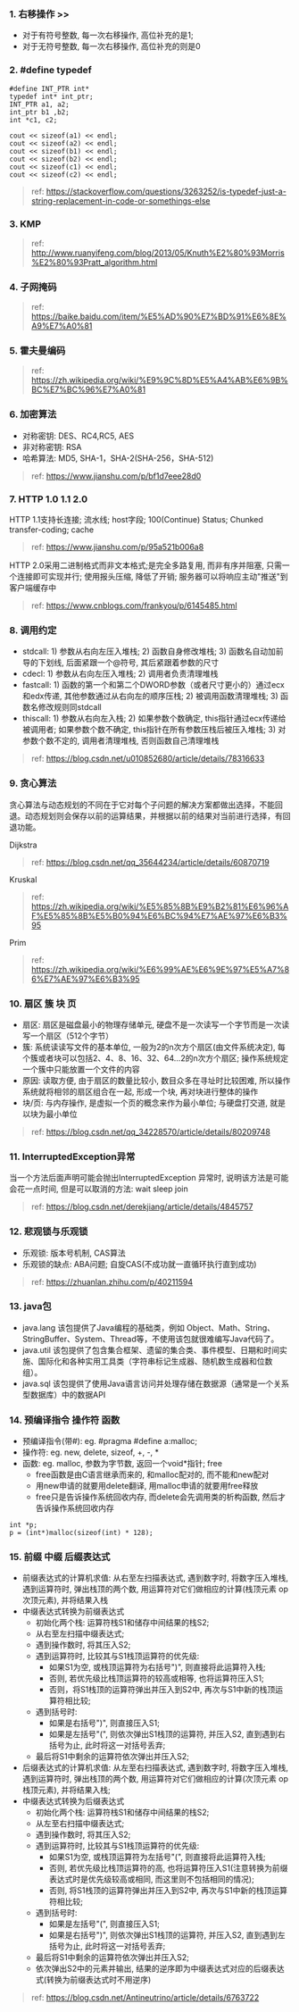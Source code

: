 ### 1. 右移操作 >>
* 对于有符号整数, 每一次右移操作, 高位补充的是1;
* 对于无符号整数, 每一次右移操作, 高位补充的则是0

### 2. #define typedef
```
#define INT_PTR int*
typedef int* int_ptr;
INT_PTR a1, a2;
int_ptr b1 ,b2;
int *c1, c2;

cout << sizeof(a1) << endl;
cout << sizeof(a2) << endl;
cout << sizeof(b1) << endl;
cout << sizeof(b2) << endl;
cout << sizeof(c1) << endl;
cout << sizeof(c2) << endl;
```
> ref: https://stackoverflow.com/questions/3263252/is-typedef-just-a-string-replacement-in-code-or-somethings-else

### 3. KMP
> ref: http://www.ruanyifeng.com/blog/2013/05/Knuth%E2%80%93Morris%E2%80%93Pratt_algorithm.html

### 4. 子网掩码 
> ref: https://baike.baidu.com/item/%E5%AD%90%E7%BD%91%E6%8E%A9%E7%A0%81

### 5. 霍夫曼编码
> ref: https://zh.wikipedia.org/wiki/%E9%9C%8D%E5%A4%AB%E6%9B%BC%E7%BC%96%E7%A0%81

### 6. 加密算法
* 对称密钥: DES、RC4,RC5, AES
* 非对称密钥: RSA
* 哈希算法: MD5, SHA-1，SHA-2(SHA-256，SHA-512)
> ref: https://www.jianshu.com/p/bf1d7eee28d0

### 7. HTTP 1.0 1.1 2.0
HTTP 1.1支持长连接; 流水线; host字段; 100(Continue) Status; Chunked transfer-coding; cache
> ref: https://www.jianshu.com/p/95a521b006a8

HTTP 2.0采用二进制格式而非文本格式;是完全多路复用, 而非有序并阻塞, 只需一个连接即可实现并行; 使用报头压缩, 降低了开销; 服务器可以将响应主动"推送"到客户端缓存中
> ref: https://www.cnblogs.com/frankyou/p/6145485.html

### 8. 调用约定
* stdcall: 1) 参数从右向左压入堆栈; 2) 函数自身修改堆栈; 3) 函数名自动加前导的下划线, 后面紧跟一个@符号, 其后紧跟着参数的尺寸
* cdecl: 1) 参数从右向左压入堆栈; 2) 调用者负责清理堆栈
* fastcall: 1) 函数的第一个和第二个DWORD参数（或者尺寸更小的）通过ecx和edx传递, 其他参数通过从右向左的顺序压栈; 2) 被调用函数清理堆栈; 3) 函数名修改规则同stdcall
* thiscall: 1) 参数从右向左入栈; 2) 如果参数个数确定, this指针通过ecx传递给被调用者; 如果参数个数不确定, this指针在所有参数压栈后被压入堆栈; 3) 对参数个数不定的, 调用者清理堆栈, 否则函数自己清理堆栈
> ref: https://blog.csdn.net/u010852680/article/details/78316633

### 9. 贪心算法
贪心算法与动态规划的不同在于它对每个子问题的解决方案都做出选择，不能回退。动态规划则会保存以前的运算结果，并根据以前的结果对当前进行选择，有回退功能。

Dijkstra
> ref: https://blog.csdn.net/qq_35644234/article/details/60870719

Kruskal
> ref: https://zh.wikipedia.org/wiki/%E5%85%8B%E9%B2%81%E6%96%AF%E5%85%8B%E5%B0%94%E6%BC%94%E7%AE%97%E6%B3%95

Prim
> ref: https://zh.wikipedia.org/wiki/%E6%99%AE%E6%9E%97%E5%A7%86%E7%AE%97%E6%B3%95

### 10. 扇区 簇 块 页
* 扇区: 扇区是磁盘最小的物理存储单元, 硬盘不是一次读写一个字节而是一次读写一个扇区（512个字节）
* 簇: 系统读读写文件的基本单位, 一般为2的n次方个扇区(由文件系统决定), 每个簇或者块可以包括2、4、8、16、32、64…2的n次方个扇区; 操作系统规定一个簇中只能放置一个文件的内容
* 原因: 读取方便, 由于扇区的数量比较小, 数目众多在寻址时比较困难, 所以操作系统就将相邻的扇区组合在一起, 形成一个块, 再对块进行整体的操作
* 块/页: 与内存操作, 是虚拟一个页的概念来作为最小单位; 与硬盘打交道, 就是以块为最小单位
> ref: https://blog.csdn.net/qq_34228570/article/details/80209748

### 11. InterruptedException异常
当一个方法后面声明可能会抛出InterruptedException 异常时, 说明该方法是可能会花一点时间, 但是可以取消的方法: wait sleep join
> ref: https://blog.csdn.net/derekjiang/article/details/4845757

### 12. 悲观锁与乐观锁
* 乐观锁: 版本号机制, CAS算法
* 乐观锁的缺点: ABA问题; 自旋CAS(不成功就一直循环执行直到成功)
> ref: https://zhuanlan.zhihu.com/p/40211594

### 13. java包
* java.lang 该包提供了Java编程的基础类，例如 Object、Math、String、StringBuffer、System、Thread等，不使用该包就很难编写Java代码了。
* java.util 该包提供了包含集合框架、遗留的集合类、事件模型、日期和时间实施、国际化和各种实用工具类（字符串标记生成器、随机数生成器和位数组）。
* java.sql 该包提供了使用Java语言访问并处理存储在数据源（通常是一个关系型数据库）中的数据API

### 14. 预编译指令 操作符 函数
* 预编译指令(带#): eg. #pragma #define a:malloc; 
* 操作符: eg. new, delete, sizeof, +, -, *
* 函数: eg. malloc, 参数为字节数, 返回一个void*指针; free
    * free函数是由C语言继承而来的, 和malloc配对的, 而不能和new配对
    * 用new申请的就要用delete翻译, 用malloc申请的就要用free释放
    * free只是告诉操作系统回收内存, 而delete会先调用类的析构函数, 然后才告诉操作系统回收内存
```
int *p;
p = (int*)malloc(sizeof(int) * 128);
```

### 15. 前缀 中缀 后缀表达式
* 前缀表达式的计算机求值: 从右至左扫描表达式, 遇到数字时, 将数字压入堆栈, 遇到运算符时, 弹出栈顶的两个数, 用运算符对它们做相应的计算(栈顶元素 op 次顶元素), 并将结果入栈
* 中缀表达式转换为前缀表达式
    * 初始化两个栈: 运算符栈S1和储存中间结果的栈S2;
    * 从右至左扫描中缀表达式;
    * 遇到操作数时, 将其压入S2;
    * 遇到运算符时, 比较其与S1栈顶运算符的优先级:
      * 如果S1为空, 或栈顶运算符为右括号")", 则直接将此运算符入栈;
      * 否则, 若优先级比栈顶运算符的较高或相等, 也将运算符压入S1; 
      * 否则，将S1栈顶的运算符弹出并压入到S2中, 再次与S1中新的栈顶运算符相比较;
    * 遇到括号时:
      * 如果是右括号")", 则直接压入S1;
      * 如果是左括号"(", 则依次弹出S1栈顶的运算符, 并压入S2, 直到遇到右括号为止, 此时将这一对括号丢弃;
    * 最后将S1中剩余的运算符依次弹出并压入S2;
* 后缀表达式的计算机求值: 从左至右扫描表达式, 遇到数字时, 将数字压入堆栈, 遇到运算符时, 弹出栈顶的两个数, 用运算符对它们做相应的计算(次顶元素 op 栈顶元素), 并将结果入栈;
* 中缀表达式转换为后缀表达式
    * 初始化两个栈: 运算符栈S1和储存中间结果的栈S2;
    * 从左至右扫描中缀表达式;
    * 遇到操作数时, 将其压入S2;
    * 遇到运算符时, 比较其与S1栈顶运算符的优先级:
      * 如果S1为空, 或栈顶运算符为左括号"(", 则直接将此运算符入栈;
      * 否则, 若优先级比栈顶运算符的高, 也将运算符压入S1(注意转换为前缀表达式时是优先级较高或相同, 而这里则不包括相同的情况);
      * 否则, 将S1栈顶的运算符弹出并压入到S2中, 再次与S1中新的栈顶运算符相比较;
    * 遇到括号时:
      * 如果是左括号"(", 则直接压入S1;
      * 如果是右括号")", 则依次弹出S1栈顶的运算符, 并压入S2, 直到遇到左括号为止, 此时将这一对括号丢弃;
    * 最后将S1中剩余的运算符依次弹出并压入S2;
    * 依次弹出S2中的元素并输出, 结果的逆序即为中缀表达式对应的后缀表达式(转换为前缀表达式时不用逆序)
> ref: https://blog.csdn.net/Antineutrino/article/details/6763722
